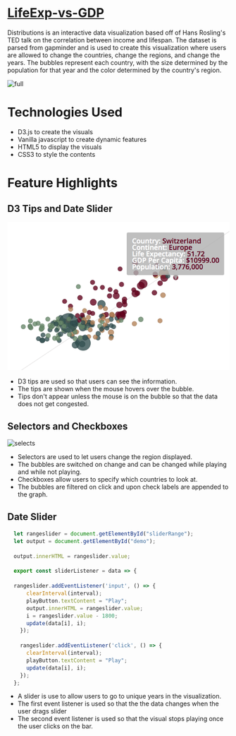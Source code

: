 # [LifeExp-vs-GDP](https://fion-p.github.io/Distributions/)

Distributions is an interactive data visualization based off of Hans Rosling's TED talk on the correlation between income and lifespan. The dataset is parsed from gapminder and is used to create this visualization where users are allowed to change the countries, change the regions, and change the years. The bubbles represent each country, with the size determined by the population for that year and the color determined by the country's region. 

![full](https://i.pinimg.com/originals/94/8c/bd/948cbd7c0c068feafee44aedccfab86f.gif)

# Technologies Used
  * D3.js to create the visuals
  * Vanilla javascript to create dynamic features
  * HTML5 to display the visuals
  * CSS3 to style the contents
 
# Feature Highlights

## D3 Tips and Date Slider
<!-- ![drags](https://i.pinimg.com/originals/ba/a0/a9/baa0a9f9520475e3fef4b3d30d1bf001.gif) -->
![tips](d3tip2.png)
  * D3 tips are used so that users can see the information.
  * The tips are shown when the mouse hovers over the bubble.
  * Tips don't appear unless the mouse is on the bubble so that the data does not get congested.

## Selectors and Checkboxes

![selects](https://i.pinimg.com/originals/67/75/3b/67753b3cf7a5d4f6f052bf9fc9814258.gif)

  * Selectors are used to let users change the region displayed. 
  * The bubbles are switched on change and can be changed while playing and while not playing. 
  * Checkboxes allow users to specify which countries to look at. 
  * The bubbles are filtered on click and upon check labels are appended to the graph. 


## Date Slider 

  ```javascript
    let rangeslider = document.getElementById("sliderRange");
    let output = document.getElementById("demo");

    output.innerHTML = rangeslider.value;

    export const sliderListener = data => {

    rangeslider.addEventListener('input', () => {
        clearInterval(interval);
        playButton.textContent = "Play";
        output.innerHTML = rangeslider.value;
        i = rangeslider.value - 1800;
        update(data[i], i);
      });
      
      rangeslider.addEventListener('click', () => {
        clearInterval(interval);
        playButton.textContent = "Play";
        update(data[i], i);
      });
    };
  ```
  * A slider is use to allow users to go to unique years in the visualization. 
  * The first event listener is used so that the the data changes when the user drags slider
  * The second event listener is used so that the visual stops playing once the user clicks on the bar.

